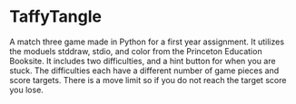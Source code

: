 # TaffyTangle
A match three game made in Python for a first year assignment. It utilizes the moduels stddraw, stdio, and color from the Princeton Education Booksite. It includes two difficulties, and a hint button for when you are stuck. The difficulties each have a different number of game pieces and score targets. There is a move limit so if you do not reach the target score you lose.
